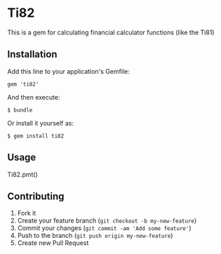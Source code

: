 # Ti82

This is a gem for calculating financial calculator functions (like the
Ti81)

## Installation

Add this line to your application's Gemfile:

    gem 'ti82'

And then execute:

    $ bundle

Or install it yourself as:

    $ gem install ti82

## Usage

Ti82.pmt()

## Contributing

1. Fork it
2. Create your feature branch (`git checkout -b my-new-feature`)
3. Commit your changes (`git commit -am 'Add some feature'`)
4. Push to the branch (`git push origin my-new-feature`)
5. Create new Pull Request
